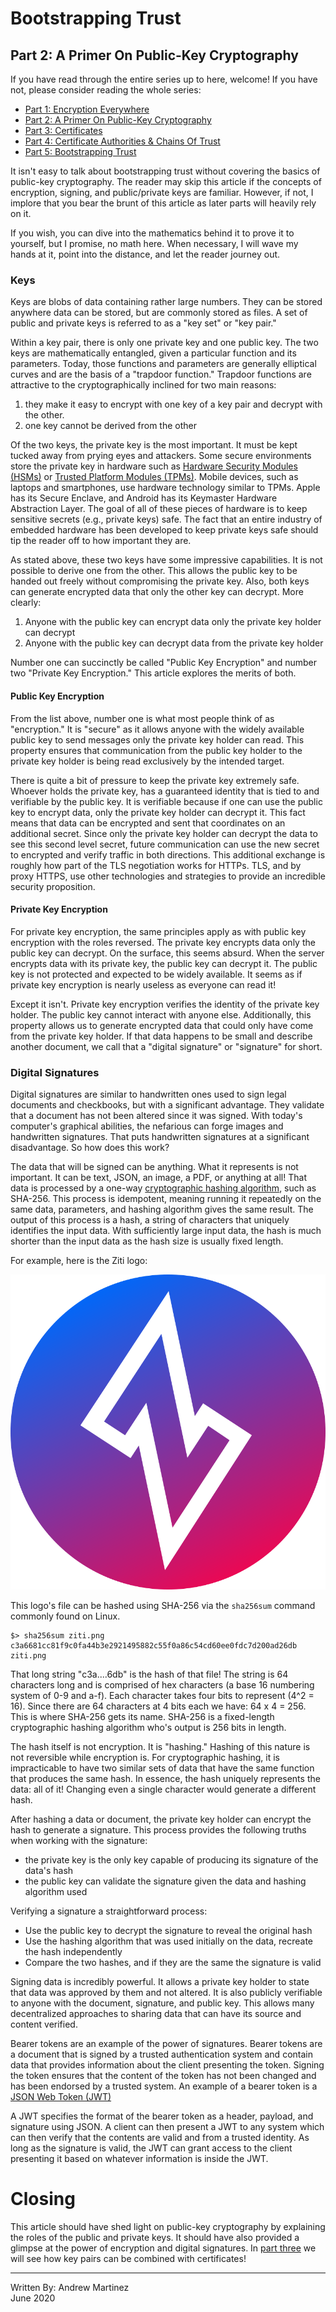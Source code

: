 # Bootstrapping Trust

## Part 2: A Primer On Public-Key Cryptography

If you have read through the entire series up to here, welcome! If you
have not, please consider reading the whole series:

- [Part 1: Encryption Everywhere](./part-01.encryption-everywhere.md)
- [Part 2: A Primer On Public-Key Cryptography](./part-02.a-primer-on-public-key-cryptography.md)
- [Part 3: Certificates](./part-03.certificates.md)
- [Part 4: Certificate Authorities & Chains Of Trust](./part-04.certificate-authorities-and-chains-of-trust.md)
- [Part 5: Bootstrapping Trust](./part-05.bootstrapping-trust.md)

It isn't easy to talk about bootstrapping trust without covering the
basics of public-key cryptography. The reader may skip this article if
the concepts of encryption, signing, and public/private keys are
familiar. However, if not, I implore that you bear the brunt of this
article as later parts will heavily rely on it.

If you wish, you can dive into the mathematics behind it to prove it to
yourself, but I promise, no math here. When necessary, I will wave my
hands at it, point into the distance, and let the reader journey out.

### Keys

Keys are blobs of data containing rather large numbers. They can be
stored anywhere data can be stored, but are commonly stored as files. A
set of public and private keys is referred to as a "key set" or "key
pair."

Within a key pair, there is only one private key and one public key. The
two keys are mathematically entangled, given a particular function and
its parameters. Today, those functions and parameters are generally
elliptical curves and are the basis of a "trapdoor function." Trapdoor
functions are attractive to the cryptographically inclined for two main
reasons:

1. they make it easy to encrypt with one key of a key pair and decrypt
   with the other.
2. one key cannot be derived from the other

Of the two keys, the private key is the most important. It must be kept
tucked away from prying eyes and attackers. Some secure environments
store the private key in hardware such as
[Hardware Security Modules (HSMs)](https://en.wikipedia.org/wiki/Hardware_security_module)
or
[Trusted Platform Modules (TPMs)](https://en.wikipedia.org/wiki/Trusted_Platform_Module).
Mobile devices, such as laptops and smartphones, use hardware technology
similar to TPMs. Apple has its Secure Enclave, and Android has its
Keymaster Hardware Abstraction Layer. The goal of all of these pieces of
hardware is to keep sensitive secrets (e.g., private keys) safe. The
fact that an entire industry of embedded hardware has been developed to
keep private keys safe should tip the reader off to how important they
are.


As stated above, these two keys have some impressive capabilities. It is
not possible to derive one from the other. This allows the public key to
be handed out freely without compromising the private key. Also, both
keys can generate encrypted data that only the other key can decrypt.
More clearly:

1. Anyone with the public key can encrypt data only the private key
   holder can decrypt
2. Anyone with the public key can decrypt data from the private key
   holder

Number one can succinctly be called "Public Key Encryption" and number
two "Private Key Encryption." This article explores the merits of both.

#### Public Key Encryption

From the list above, number one is what most people think of as
"encryption." It is "secure" as it allows anyone with the widely
available public key to send messages only the private key holder can
read. This property ensures that communication from the public key
holder to the private key holder is being read exclusively by the
intended target.

There is quite a bit of pressure to keep the private key extremely safe.
Whoever holds the private key, has a guaranteed identity that is tied to
and verifiable by the public key. It is verifiable because if one can
use the public key to encrypt data, only the private key holder can
decrypt it. This fact means that data can be encrypted and sent that
coordinates on an additional secret. Since only the private key holder
can decrypt the data to see this second level secret, future
communication can use the new secret to encrypted and verify traffic in
both directions. This additional exchange is roughly how part of the TLS
negotiation works for HTTPs. TLS, and by proxy HTTPS, use other
technologies and strategies to provide an incredible security
proposition.

#### Private Key Encryption

For private key encryption, the same principles apply as with public key
encryption with the roles reversed. The private key encrypts data only
the public key can decrypt. On the surface, this seems absurd. When the
server encrypts data with its private key, the public key can decrypt
it. The public key is not protected and expected to be widely available.
It seems as if private key encryption is nearly useless as everyone can
read it!

Except it isn't. Private key encryption verifies the identity of the
private key holder. The public key cannot interact with anyone else.
Additionally, this property allows us to generate encrypted data that
could only have come from the private key holder. If that data happens
to be small and describe another document, we call that a "digital
signature" or "signature" for short.

### Digital Signatures

Digital signatures are similar to handwritten ones used to sign legal
documents and checkbooks, but with a significant advantage. They
validate that a document has not been altered since it was signed. With
today's computer's graphical abilities, the nefarious can forge images
and handwritten signatures. That puts handwritten signatures at a
significant disadvantage. So how does this work?

The data that will be signed can be anything. What it represents is not
important. It can be text, JSON, an image, a PDF, or anything at all!
That data is processed by a one-way
[cryptographic hashing algorithm](https://en.wikipedia.org/wiki/Cryptographic_hash_function),
such as SHA-256. This process is idempotent, meaning running it
repeatedly on the same data, parameters, and hashing algorithm gives the
same result. The output of this process is a hash, a string of
characters that uniquely identifies the input data. With sufficiently
large input data, the hash is much shorter than the input data as the
hash size is usually fixed length.

For example, here is the Ziti logo:

![Ziti](./images/ziti.png)

This logo's file can be hashed using SHA-256 via the `sha256sum` command
commonly found on Linux.

```
$> sha256sum ziti.png
c3a6681cc81f9c0fa44b3e2921495882c55f0a86c54cd60ee0fdc7d200ad26db  ziti.png
```

That long string "c3a....6db" is the hash of that file! The string is 64
characters long and is comprised of hex characters (a base 16 numbering
system of 0-9 and a-f). Each character takes four bits to represent (4^2
= 16). Since there are 64 characters at 4 bits each we have: 64 x 4 =
256\. This is where SHA-256 gets its name. SHA-256 is a fixed-length
cryptographic hashing algorithm who's output is 256 bits in length.

The hash itself is not encryption. It is "hashing." Hashing of this
nature is not reversible while encryption is. For cryptographic hashing,
it is impracticable to have two similar sets of data that have the same
function that produces the same hash. In essence, the hash uniquely
represents the data: all of it! Changing even a single character would
generate a different hash.

After hashing a data or document, the private key holder can encrypt the
hash to generate a signature. This process provides the following truths
when working with the signature:

- the private key is the only key capable of producing its signature of
  the data's hash
- the public key can validate the signature given the data and hashing
  algorithm used

Verifying a signature a straightforward process:

- Use the public key to decrypt the signature to reveal the original
  hash
- Use the hashing algorithm that was used initially on the data,
  recreate the hash independently
- Compare the two hashes, and if they are the same the signature is
  valid

Signing data is incredibly powerful. It allows a private key holder to
state that data was approved by them and not altered. It is also
publicly verifiable to anyone with the document, signature, and public
key. This allows many decentralized approaches to sharing data that can
have its source and content verified.

Bearer tokens are an example of the power of signatures. Bearer tokens
are a document that is signed by a trusted authentication system and
contain data that provides information about the client presenting the
token. Signing the token ensures that the content of the token has not
been changed and has been endorsed by a trusted system. An example of a
bearer token is a
[JSON Web Token (JWT)](https://en.wikipedia.org/wiki/JSON_Web_Token)

A JWT specifies the format of the bearer token as a header, payload, and
signature using JSON. A client can then present a JWT to any system
which can then verify that the contents are valid and from a trusted
identity. As long as the signature is valid, the JWT can grant access to
the client presenting it based on whatever information is inside the
JWT.

# Closing

This article should have shed light on public-key cryptography by
explaining the roles of the public and private keys. It should have also
provided a glimpse at the power of encryption and digital signatures. In
[part three](././part-03.certificates.md) we will see how key pairs can
be combined with certificates!

---

Written By: Andrew Martinez  
June 2020
